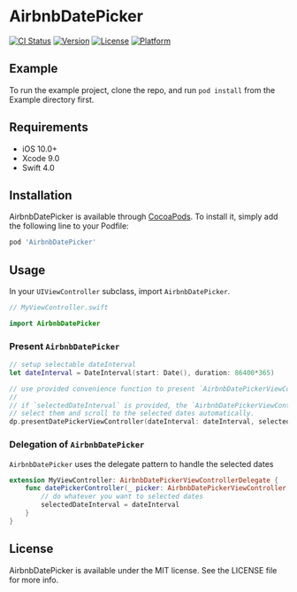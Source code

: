 # AirbnbDatePicker

[![CI Status](http://img.shields.io/travis/mrfour0004@outlook.com/AirbnbDatePicker.svg?style=flat)](https://travis-ci.org/mrfour0004@outlook.com/AirbnbDatePicker)
[![Version](https://img.shields.io/cocoapods/v/AirbnbDatePicker.svg?style=flat)](http://cocoapods.org/pods/AirbnbDatePicker)
[![License](https://img.shields.io/cocoapods/l/AirbnbDatePicker.svg?style=flat)](http://cocoapods.org/pods/AirbnbDatePicker)
[![Platform](https://img.shields.io/cocoapods/p/AirbnbDatePicker.svg?style=flat)](http://cocoapods.org/pods/AirbnbDatePicker)

## Example

To run the example project, clone the repo, and run `pod install` from the Example directory first.

## Requirements

- iOS 10.0+
- Xcode 9.0
- Swift 4.0

## Installation

AirbnbDatePicker is available through [CocoaPods](http://cocoapods.org). To install
it, simply add the following line to your Podfile:

```ruby
pod 'AirbnbDatePicker'
```

## Usage

In your `UIViewController` subclass, import `AirbnbDatePicker`.

```swift 
// MyViewController.swift

import AirbnbDatePicker
```

### Present `AirbnbDatePicker`

```swift
// setup selectable dateInterval
let dateInterval = DateInterval(start: Date(), duration: 86400*365)

// use provided convenience function to present `AirbnbDatePickerViewController`
//
// if `selectedDateInterval` is provided, the `AirbnbDatePickerViewController` will 
// select them and scroll to the selected dates automatically.
dp.presentDatePickerViewController(dateInterval: dateInterval, selectedDateInterval: selectedDateInterval, delegate: self)
```

### Delegation of `AirbnbDatePicker`

`AirbnbDatePicker` uses the delegate pattern to handle the selected dates
```swift
extension MyViewController: AirbnbDatePickerViewControllerDelegate {
    func datePickerController(_ picker: AirbnbDatePickerViewController, didFinishPicking dateInterval: DateInterval?) {
        // do whatever you want to selected dates
        selectedDateInterval = dateInterval
    }
}
```

## License

AirbnbDatePicker is available under the MIT license. See the LICENSE file for more info.
